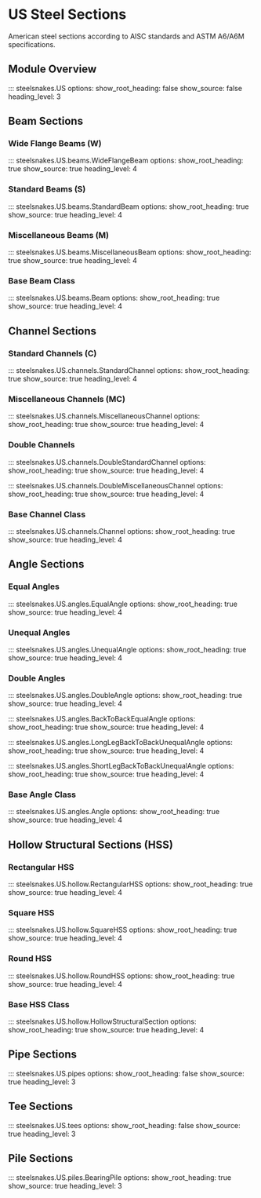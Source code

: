# US Steel Sections

American steel sections according to AISC standards and ASTM A6/A6M specifications.

## Module Overview

::: steelsnakes.US
    options:
      show_root_heading: false
      show_source: false
      heading_level: 3

## Beam Sections

### Wide Flange Beams (W)

::: steelsnakes.US.beams.WideFlangeBeam
    options:
      show_root_heading: true
      show_source: true
      heading_level: 4

### Standard Beams (S)

::: steelsnakes.US.beams.StandardBeam
    options:
      show_root_heading: true
      show_source: true
      heading_level: 4

### Miscellaneous Beams (M)

::: steelsnakes.US.beams.MiscellaneousBeam
    options:
      show_root_heading: true
      show_source: true
      heading_level: 4

### Base Beam Class

::: steelsnakes.US.beams.Beam
    options:
      show_root_heading: true
      show_source: true
      heading_level: 4

## Channel Sections

### Standard Channels (C)

::: steelsnakes.US.channels.StandardChannel
    options:
      show_root_heading: true
      show_source: true
      heading_level: 4

### Miscellaneous Channels (MC)

::: steelsnakes.US.channels.MiscellaneousChannel
    options:
      show_root_heading: true
      show_source: true
      heading_level: 4

### Double Channels

::: steelsnakes.US.channels.DoubleStandardChannel
    options:
      show_root_heading: true
      show_source: true
      heading_level: 4

::: steelsnakes.US.channels.DoubleMiscellaneousChannel
    options:
      show_root_heading: true
      show_source: true
      heading_level: 4

### Base Channel Class

::: steelsnakes.US.channels.Channel
    options:
      show_root_heading: true
      show_source: true
      heading_level: 4

## Angle Sections

### Equal Angles

::: steelsnakes.US.angles.EqualAngle
    options:
      show_root_heading: true
      show_source: true
      heading_level: 4

### Unequal Angles

::: steelsnakes.US.angles.UnequalAngle
    options:
      show_root_heading: true
      show_source: true
      heading_level: 4

### Double Angles

::: steelsnakes.US.angles.DoubleAngle
    options:
      show_root_heading: true
      show_source: true
      heading_level: 4

::: steelsnakes.US.angles.BackToBackEqualAngle
    options:
      show_root_heading: true
      show_source: true
      heading_level: 4

::: steelsnakes.US.angles.LongLegBackToBackUnequalAngle
    options:
      show_root_heading: true
      show_source: true
      heading_level: 4

::: steelsnakes.US.angles.ShortLegBackToBackUnequalAngle
    options:
      show_root_heading: true
      show_source: true
      heading_level: 4

### Base Angle Class

::: steelsnakes.US.angles.Angle
    options:
      show_root_heading: true
      show_source: true
      heading_level: 4

## Hollow Structural Sections (HSS)

### Rectangular HSS

::: steelsnakes.US.hollow.RectangularHSS
    options:
      show_root_heading: true
      show_source: true
      heading_level: 4

### Square HSS

::: steelsnakes.US.hollow.SquareHSS
    options:
      show_root_heading: true
      show_source: true
      heading_level: 4

### Round HSS

::: steelsnakes.US.hollow.RoundHSS
    options:
      show_root_heading: true
      show_source: true
      heading_level: 4

### Base HSS Class

::: steelsnakes.US.hollow.HollowStructuralSection
    options:
      show_root_heading: true
      show_source: true
      heading_level: 4

## Pipe Sections

::: steelsnakes.US.pipes
    options:
      show_root_heading: false
      show_source: true
      heading_level: 3

## Tee Sections

::: steelsnakes.US.tees
    options:
      show_root_heading: false
      show_source: true
      heading_level: 3

## Pile Sections

::: steelsnakes.US.piles.BearingPile
    options:
      show_root_heading: true
      show_source: true
      heading_level: 3